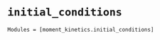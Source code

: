 `initial_conditions`
====================

```@autodocs
Modules = [moment_kinetics.initial_conditions]
```
